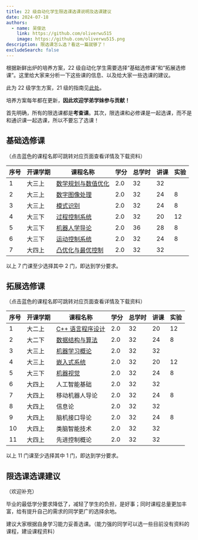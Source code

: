 ```yaml
---
title: 22 级自动化学生限选课选课说明及选课建议
date: 2024-07-18
authors:
  - name: 吴俊达
    link: https://github.com/oliverwu515
    image: https://github.com/oliverwu515.png
description: 限选课怎么选？看这一篇就够了！
excludeSearch: false
---
```


根据新鲜出炉的培养方案，22 级自动化学生需要选择“基础选修课”和“拓展选修课”。这里给大家来分析一下这些课的信息、以及给大家一些选课的建议。

此为 22 级学生方案，21 级的指南见[此处](https://hoa.moe/blog/distributive-guidance-for-21/)。

培养方案每年都在更新，**因此欢迎学弟学妹参与贡献！**

首先明确，所有的限选课都是**考查课**。其次，限选课和必修课是一起选课，而不是和通识课一起选课，所以不要忘了选课！

## 基础选修课

（点击蓝色的课程名即可跳转对应页面查看详情及下载资料）

| 序号 | 开课学期 | 课程名称      | 学分 | 总学时 | 讲课 | 实验 |
| ---- | -------- | ------------  | ---- | ------ | ---- | ---- |
| 1    | 大三上   | [数学规划与数值优化](https://hoa.moe/docs/junior-autumn/math3010/)     |  2.0  | 32     | 32  |      |
|  2   |  大三上    | [数字图像处理](https://hoa.moe/docs/junior-autumn/auto3003/)                     | 2.0      | 32         | 24       | 8        |
|  3    | 大三上       | [模式识别](https://hoa.moe/docs/junior-autumn/auto5024/) | 2.0  | 32     | 24   | 8 |
| 4   | 大三下   | [过程控制系统](https://hoa.moe/docs/junior-spring/auto3007/) |  2.0  | 32     | 20   | 12   |
|  5   | 大三下       | [机器人学导论](https://hoa.moe/docs/junior-spring/auto3005/)              | 2.0      | 36         | 28       | 8        |
|  6    | 大三下        | [运动控制系统](https://hoa.moe/docs/junior-spring/auto3011/) | 2.0      | 32         | 24       | 8        |
|  7    | 大四上        | [凸优化与最优控制](https://hoa.moe/docs/senior-autumn/auto5023/)                 | 2.0      | 32         | 32       |       |

以上 7 门课至少选择其中 2 门，即达到学分要求。 

## 拓展选修课
（点击蓝色的课程名即可跳转对应页面查看详情及下载资料）

| 序号 | 开课学期 | 课程名称          | 学分 | 总学时 | 讲课 | 实验 |
| ---- | -------- | ---------------- | ---- | ------ | ---- | ---- |
| 1    | 大二上   | [C++ 语言程序设计](https://hoa.moe/docs/sophomore-autumn/comp2014/) | 2.0  | 32   | 20 | 12  |
| 2    | 大二下  | [数据结构与算法](https://hoa.moe/docs/sophomore-spring/comp2050/)               | 2.0  | 32   | 24 | 8 |
|  3   | 大三上       | [机器学习概论](https://hoa.moe/docs/junior-autumn/auto3019/) | 2.0      | 32         | 32       |          |
|  4    | 大三上       | [嵌入式系统](https://hoa.moe/docs/junior-autumn/auto3024/) | 2.0      | 32         | 20      | 12 |
|  5    | 大三下       | [机器视觉](https://hoa.moe/docs/junior-spring/auto3006/)         | 2.0      | 32         | 24       | 8        |
|  6    | 大四上       | 人工智能基础            | 2.0  | 32     | 32 |          |
|  7  | 大四上       | 移动机器人导论  | 2.0      | 32         | 24       | 8        |
| 8   | 大四上   | 信息论 | 2.0  | 32     | 32   |      |
| 9   | 大四上   | 脑机接口导论 | 2.0  | 32     | 24   |   8   |
| 10   | 大四上   | 类脑智能技术 | 2.0  | 32     | 32   |      |
| 11  | 大四上   | 先进控制概论 | 2.0  | 32     | 32   |      |

以上 11 门课至少选择其中 1 门，即达到学分要求。 


## 限选课选课建议
（欢迎补充）

毕业的最低学分要求降低了，减轻了学生的负担，是好事；同时课程总量更加丰富，给有提升自己的需求的同学更广的选择余地。

建议大家根据自身学习能力妥善选课。（能力强的同学可以选一些目前没有资料的课程，建设课程资料）

